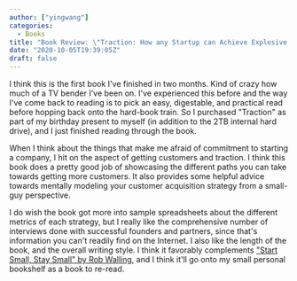 ```yaml
---
author: ["yingwang"]
categories:
  - Books
title: "Book Review: \"Traction: How any Startup can Achieve Explosive Customer Growth\", by Gabriel Weinberg and Justin Mares"
date: "2020-10-05T19:39:05Z"
draft: false
---
```


I think this is the first book I've finished in two months. Kind of crazy how
much of a TV bender I've been on. I've experienced this before and the way I've
come back to reading is to pick an easy, digestable, and practical read before
hopping back onto the hard-book train. So I purchased "Traction" as part of my
birthday present to myself (in addition to the 2TB internal hard drive), and I
just finished reading through the book.

When I think about the things that make me afraid of commitment to starting a
company, I hit on the aspect of getting customers and traction. I think this
book does a pretty good job of showcasing the different paths you can take
towards getting more customers. It also provides some helpful advice towards
mentally modeling your customer acquisition strategy from a small-guy
perspective.

I do wish the book got more into sample spreadsheets about the different metrics
of each strategy, but I really like the comprehensive number of interviews done
with successful founders and partners, since that's information you can't
readily find on the Internet. I also like the length of the book, and the
overall writing style. I think it favorably complements ["Start Small, Stay
Small" by Rob Walling](/posts/2018/10/25/starting_small_staying_small), and I
think it'll go onto my small personal bookshelf as a book to re-read.
